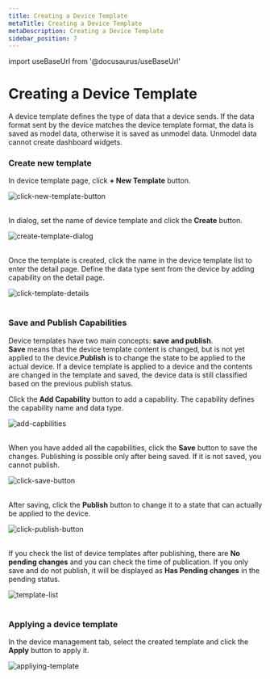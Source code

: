 ```yaml
---
title: Creating a Device Template
metaTitle: Creating a Device Template
metaDescription: Creating a Device Template
sidebar_position: 7
---
```


import useBaseUrl from '@docusaurus/useBaseUrl'

# Creating a Device Template

A device template defines the type of data that a device sends.
If the data format sent by the device matches the device template format, the data is saved as model data, otherwise it is saved as unmodel data.
Unmodel data cannot create dashboard widgets.

### Create new template

In device template page, click **+ New Template** button.

<div>
    <img alt="click-new-template-button" src={useBaseUrl('/img/quickstart/create-template/create_template1.png')} />
</div>
<br />

In dialog, set the name of device template and click the **Create** button.

<div>
    <img alt="create-template-dialog" src={useBaseUrl('/img/quickstart/create-template/create_template2.png')} />
</div>
<br />

Once the template is created, click the name in the device template list to enter the detail page.
Define the data type sent from the device by adding capability on the detail page.

<div>
    <img alt="click-template-details" src={useBaseUrl('/img/quickstart/create-template/create_template3.png')} />
</div>
<br />

### Save and Publish Capabilities

Device templates have two main concepts: **save and publish**. <br />
**Save** means that the device template content is changed, but is not yet applied to the device.**Publish** is to change the state to be applied to the actual device.
If a device template is applied to a device and the contents are changed in the template and saved, the device data is still classified based on the previous publish status.
<br />

Click the **Add Capability** button to add a capability.
The capability defines the capability name and data type.

<div>
    <img alt="add-capbilities" src={useBaseUrl('/img/quickstart/create-template/create_template4.png')} />
</div>
<br />

When you have added all the capabilities, click the **Save** button to save the changes. Publishing is possible only after being saved. If it is not saved, you cannot publish.

<div>
    <img alt="click-save-button" src={useBaseUrl('/img/quickstart/create-template/create_template5.png')} />
</div>
<br />

After saving, click the **Publish** button to change it to a state that can actually be applied to the device.

<div>
    <img alt="click-publish-button" src={useBaseUrl('/img/quickstart/create-template/create_template6.png')} />
</div>
<br />

If you check the list of device templates after publishing, there are **No pending changes** and you can check the time of publication.
If you only save and do not publish, it will be displayed as **Has Pending changes** in the pending status.

<div>
    <img alt="template-list" src={useBaseUrl('/img/quickstart/create-template/create_template7.png')} />
</div>
<br />

### Applying a device template

In the device management tab, select the created template and click the **Apply** button to apply it.

<div>
    <img alt="appliying-template" src={useBaseUrl('/img/quickstart/create-template/create_template8.png')} />
</div>
<br />
